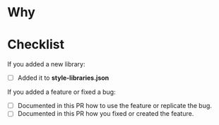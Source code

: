 <!-- Thanks for submitting a pull request! We appreciate you spending the time to work on these changes. Please follow the template so that the reviewers can easily understand what the code changes affect -->

# Why

<!--
Does this PR add a feature? Address a bug? Add a new library?

Document your changes here.
-->

# Checklist

<!--
Check completed item, when applicable, via: [X]
-->

If you added a new library:

- [ ] Added it to **style-libraries.json**

If you added a feature or fixed a bug:

- [ ] Documented in this PR how to use the feature or replicate the bug.
- [ ] Documented in this PR how you fixed or created the feature.
